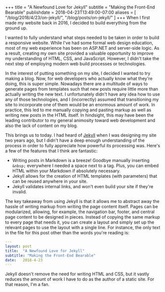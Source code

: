 +++
title = "A Newfound Love for Jekyll"
subtitle = "Making the Front-End Bearable"
publishdate = 2018-04-23T13:49:00-07:00
aliases = [
    "/blog/2018/4/23/on-jekyll/",
    "/blog/posts/on-jekyll/"
]
+++
When I first made my website back in 2016, I decided to build everything from the ground up.

I wanted to fully understand what steps needed to be taken in order to build a responsive website.
While I've had some formal web design education, most of my web experience has been on ASP.NET and server-side logic.
As a result, creating my own site provided a valuable opportunity to improve my understanding of HTML, CSS, and JavaScript.
However, I didn't take the next step of employing modern web build processes or technologies.

In the interest of putting something on my site, I decided I wanted to try making a blog.
Now, for web developers who actually know what they're doing, this is super simple.
Nowadays there are a multitude of ways to generate pages from templates such that new posts require little more than actually writing the new text.
I unfortunately didn't have any idea how to use any of those technologies, and I (incorrectly) assumed that transitioning my site to incorporate one of them would be an enormous amount of work.
In practice, this led to me manually copying and pasting markup as well as writing new posts in the HTML itself.
In hindsight, this may have been the leading contributor to my general animosity toward web development and also the lack of content on my blog.

This brings us to today. I had heard of [Jekyll][Jekyll] when I was designing my site two years ago, but I didn't have a deep enough understanding of the process in order to fully appreciate how powerful its processing was.
Here's a few of the features that I think are fantastic:
- Writing posts in Markdown is a breeze! Goodbye manually inserting `&nbsp;` everywhere I needed a space next to a tag. Plus, you can embed HTML within your Markdown if absolutely necessary.
- Jekyll allows for the creation of HTML templates (with parameters) that can be reused anywhere in your site.
- Jekyll validates internal links, and won't even build your site if they're invalid.

The key takeaway from using Jekyll is that it allows me to abstract away the hassle of writing markup from writing the page content itself.
Pages can be modularized, allowing, for example, the navigation bar, footer, and central page content to be designed in pieces.
Instead of copying the same markup to every page that needs it, you can create a layout and simply set up the relevant pages to use the layout with a single line.
For instance, the only text in the file for this post other than the words you're reading is:
```yaml
---
layout: post
title:  "A Newfound Love for Jekyll"
subtitle: "Making the Front-End Bearable"
date:   2018-4-23
---
```
Jekyll doesn't remove the need for writing HTML and CSS, but it vastly reduces the amount of work I have to do as the author of a static site. For that reason, I'm a fan.

[Jekyll]: https://jekyllrb.com